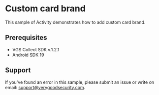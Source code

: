 # Custom card brand

This sample of Activity demonstrates how to add custom card brand.

## Prerequisites

- VGS Collect SDK v.1.2.1
- Android SDK 19

## Support

If you've found an error in this sample, please submit an issue or write on email: support@verygoodsecurity.com.
